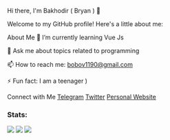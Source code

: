 Hi there, I'm Bakhodir ( Bryan ) 👋

Welcome to my GitHub profile! Here's a little about me:

About Me
🌱 I’m currently learning Vue Js

💬 Ask me about topics related to programming

📫 How to reach me: bobov1190@gmail.com

⚡ Fun fact: I am a teenager )

Connect with Me
[Telegram](https://t.me/programma1190)
[Twitter](https://x.com/edge_name)
[Personal Website](qadimiy.github.io)

### Stats:

![](http://github-profile-summary-cards.vercel.app/api/cards/profile-details?username=bobov1190&theme=default)
![](http://github-profile-summary-cards.vercel.app/api/cards/stats?username=bobov1190&theme=default)
![](http://github-profile-summary-cards.vercel.app/api/cards/productive-time?username=bobov1190&theme=default&utcOffset=8)
